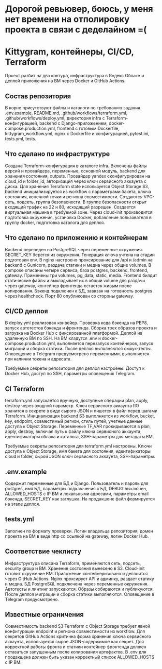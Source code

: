 # Дорогой ревьювер, боюсь, у меня нет времени на отполировку проекта в связи с деделайном =(

# Kittygram, контейнеры, CI/CD, Terraform

Проект разбит на два контура, инфраструктура в Яндекс Облаке и деплой приложения на ВМ через Docker и GitHub Actions.

## Состав репозитория

В корне присутствуют файлы и каталоги по требованию задания. .env.example, README.md, .github/workflows/terraform.yml, .github/workflows/deploy.yml, директория infra с Terraform-конфигурацией, backend с Django-приложением, docker-compose.production.yml, frontend с готовым Dockerfile, kittygram_workflow.yml, nginx с Dockerfile и конфигурацией, pytest.ini, tests.yml, tests.

## Что сделано по инфраструктуре

Создана Terraform-конфигурация в каталоге infra. Включены файлы версий и провайдера, переменные, основной модуль, backend для хранения состояния, outputs. Провайдер yandex сконфигурирован на cloud_id и folder_id, авторизация через ключ сервисного аккаунта с диска. Для хранения Terraform state используется Object Storage S3, backend инициализируется из workflow с параметрами бакета, ключа состояния, конечной точки и региона совместимости. Создаются VPC-сеть, подсеть, группа безопасности. В группе безопасности открыт входящий трафик на 22 и 80, исходящий разрешен. Создается виртуальная машина в требуемой зоне. Через cloud-init производится подготовка окружения, установка Docker, добавление пользователя в группу docker, подготовка каталога для деплоя.

## Что сделано по приложению и контейнерам

Backend переведен на PostgreSQL через переменные окружения. SECRET_KEY берется из окружения. Генерация ключа учтена на стадии подготовки env. В nginx настроено проксирование для /api и /admin на backend с Gunicorn, раздача статики и медиа через общие volumes. В compose описаны четыре сервиса, база postgres, backend, frontend, gateway. Применены три volumes, pg_data, static, media. Frontend билдит статические файлы и выкладывает их в общий volume для раздачи через gateway, контейнер фронтенда остается живым после копирования. Бэкенд подключен к БД, завязан на готовность postgres через healthcheck. Порт 80 опубликован со стороны gateway.

## CI/CD деплоя

В deploy.yml реализован конвейер. Проверка кода бэкенда на PEP8, запуск автотестов бэкенда и фронтенда. Сборка трех образов проекта и загрузка на Docker Hub с фиксированной платформой. Деплой на удаленную ВМ по SSH. На ВМ кладутся .env и docker-compose.production.yml, выполняется перезапуск контейнеров, запуск миграций и сборка статики. После деплоя выполняются смоук-тесты. Оповещение в Telegram предусмотрено переменными, выполняется при наличии токена и адресата.

Требуемые секреты репозитория для деплоя настроены. Доступ к Docker Hub, доступ по SSH, параметры оповещения Telegram.

## CI Terraform

terraform.yml запускается вручную, доступные операции plan, apply, destroy через входной параметр. Ключ сервисного аккаунта ЯО хранится в секрете в виде сырого JSON и пишется в файл перед шагами Terraform. Инициализация backend S3 выполняется из workflow, bucket, key, endpoint, совместимый регион, стиль путей, учетные данные доступа к Object Storage. Переменные TF_VAR прокидываются в plan, apply, destroy, включая путь к файлу ключа сервисного аккаунта, идентификаторы облака и каталога, SSH-параметры для метадаты ВМ.

Требуемые секреты репозитория для terraform.yml настроены. Ключи доступа к Object Storage, имя бакета для состояния, идентификаторы cloud и folder, сырой JSON ключ сервисного аккаунта, SSH-параметры.

## .env.example

Содержит переменные для БД и Django. Пользователь и пароль для postgres, имя БД, параметры подключения к БД, DEBUG выключен, ALLOWED_HOSTS с IP ВМ и локальными адресами, параметры email бэкенда, SECRET_KEY как заглушка. На продакшене файл формируется на этапе деплоя.

## tests.yml

Заполнен по формату проверки. Логин владельца репозитория, домен проекта на ВМ в виде http со ссылкой на gateway, логин Docker Hub.

## Соответствие чеклисту

Инфраструктура описана Terraform, применяются сеть, подсеть, security group и ВМ. Хранение состояния вынесено в S3. Cloud-init готовит окружение ВМ. Приложение контейнеризовано и деплоится через GitHub Actions. Nginx проксирует API и админку, раздает статику и медиа. БД PostgreSQL подключена через переменные окружения. Автотесты и линтинг запускаются. Образы собираются и публикуются. После деплоя миграции и сборка статики выполняются. Оповещение в Telegram предусмотрено.

## Известные ограничения

Совместимость backend S3 Terraform с Object Storage требует явной конфигурации endpoint и региона совместимости из workflow. Для секретов GitHub Actions критична форма хранения ключа сервисного аккаунта, используется сырое JSON-содержимое как секрет. Для корректной работы фронта и статики контейнер фронтенда должен оставаться запущенным после копирования артефактов. В .env для продакшена должен быть указан корректный список ALLOWED_HOSTS с IP ВМ.
